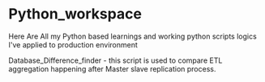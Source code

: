 # Python_workspace
Here Are All my Python based learnings and working python scripts logics I've applied to production environment


Database_Difference_finder - this script is used to compare ETL aggregation happening after Master slave replication process.
